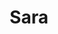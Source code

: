 ---
title: "Sara"
description: "I am a hot girl, with a model-like appearance, who loves to travel, and wears beautiful lingerie that emphasizes the grace of curves and elasticity of the butt, and I adore successful men. My hobbies allow me to provide quality services to elite escorts, leave the most pleasant impressions of spending time with me, and have the desire to repeat it. I have no higher education, but I have intelligence and good manners. My character is peppery, but this spice you will like.   

I, as an elite escort girl, will be able to accompany a man to any event and give a passionate night in a hotel. To order a meeting with me, contact the manager, he will arrange it for us. "
Price: "From 1000$"
height: "170"
weight: "51"
bustSize: "2"
hairColor: "brunet"
visa: "GB"
age: "21"
folder: sara3
mainImage: 1.webp
images:
  - 2.webp
  - 3.webp
---